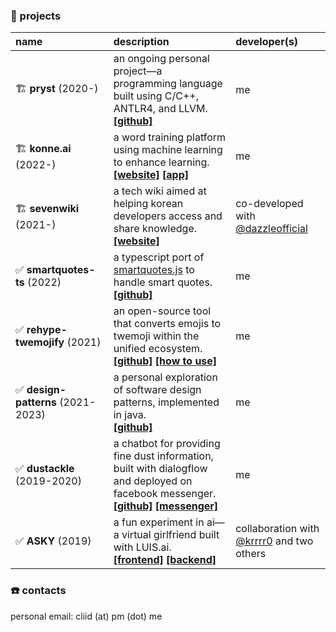 ### 🔮 projects

| name | description | developer(s) |
|:----|:----|:----|
| 🏗️&nbsp;**pryst** (2020-) | an ongoing personal project—a programming language built using C/C++, ANTLR4, and LLVM.<br/>**[[github]](https://github.com/cliid/pryst)** | me |
| 🏗️&nbsp;**konne.ai** (2022-) | a word training platform using machine learning to enhance learning.<br/> **[[website]](https://konne.ai)** **[[app]](https://konne.ai/app)**  | me |
| 🏗️&nbsp;**sevenwiki** (2021-) | a tech wiki aimed at helping korean developers access and share knowledge.<br/> **[[website]](https://seven.wiki)** | co-developed with [@dazzleofficial](https://github.com/dazzleofficial) |
| ✅&nbsp;**smartquotes-ts** (2022) | a typescript port of [smartquotes.js](https://github.com/kellym/smartquotes.js) to handle smart quotes.<br/> **[[github]](https://github.com/cliid/smartquotes-ts)** | me |
| ✅&nbsp;**rehype-twemojify** (2021) | an open-source tool that converts emojis to twemoji within the unified ecosystem.<br/> **[[github]](https://github.com/cliid/rehype-twemojify)** **[[how to use]](https://cliid.dev/blog/integrating-twemoji-with-rehype)** | me |
| ✅&nbsp;**design-patterns** (2021-2023) | a personal exploration of software design patterns, implemented in java.<br/> **[[github]](https://github.com/cliid/design-patterns)** | me |
| ✅&nbsp;**dustackle** (2019-2020) | a chatbot for providing fine dust information, built with dialogflow and deployed on facebook messenger.<br/> **[[github]](https://github.com/cliid/dustackle)** **[[messenger]](https://m.me/dustackle)** | me |
| ✅&nbsp;**ASKY** (2019) | a fun experiment in ai—a virtual girlfriend built with LUIS.ai.<br/> **[[frontend]](https://github.com/cliid/ASKY-Unity) [[backend]](https://github.com/cliid/ASKY-Python)** | collaboration with [@krrrr0](https://github.com/krrrr0) and two others |

### ☎️ contacts

personal email: cliid (at) pm (dot) me
